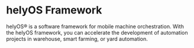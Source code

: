 # helyOS Framework

helyOS® is a software framework for mobile machine orchestration. 
With the helyOS framework, you can accelerate the development of automation projects in warehouse, smart farming, or yard automation.

